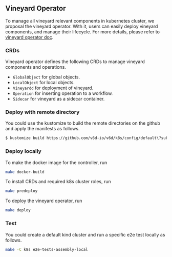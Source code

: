 Vineyard Operator
-----------------

To manage all vineyard relevant components in kubernetes cluster, we proposal the vineyard 
operator. With it, users can easily deploy vineyard components, and manage their lifecycle. 
For more details, please refer to [vineyard operator doc](https://v6d.io/notes/vineyard-operator.html).

### CRDs

Vineyard operator defines the following CRDs to manage vineyard components and operations.

*   `GlobalObject` for global objects.
*   `LocalObject` for local objects.
*   `Vineyardd` for deployment of vineyard.
*   `Operation` for inserting operation to a workflow.
*   `Sidecar` for vineyard as a sidecar container.

### Deploy with remote directory

You could use the kustomize to build the remote directories on the github and apply the manifests
as follows.

```bash
$ kustomize build https://github.com/v6d-io/v6d/k8s/config/default\?submodules=false | kubectl apply -f -
```

### Deploy locally

To make the docker image for the controller, run

```bash
make docker-build
```

To install CRDs and required k8s cluster roles, run

```bash
make predeploy
```

To deploy the vineyard operator, run

```bash
make deploy
```

### Test

You could create a default kind cluster and run a specific e2e test locally as follows.

```bash
make -C k8s e2e-tests-assembly-local
```
